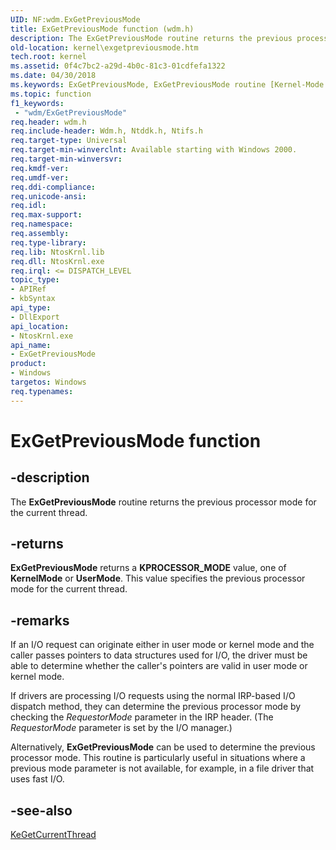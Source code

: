 ```yaml
---
UID: NF:wdm.ExGetPreviousMode
title: ExGetPreviousMode function (wdm.h)
description: The ExGetPreviousMode routine returns the previous processor mode for the current thread.
old-location: kernel\exgetpreviousmode.htm
tech.root: kernel
ms.assetid: 0f4c7bc2-a29d-4b0c-81c3-01cdfefa1322
ms.date: 04/30/2018
ms.keywords: ExGetPreviousMode, ExGetPreviousMode routine [Kernel-Mode Driver Architecture], k102_080fbfa6-6261-453d-a2c7-e08818d34b6f.xml, kernel.exgetpreviousmode, wdm/ExGetPreviousMode
ms.topic: function
f1_keywords:
 - "wdm/ExGetPreviousMode"
req.header: wdm.h
req.include-header: Wdm.h, Ntddk.h, Ntifs.h
req.target-type: Universal
req.target-min-winverclnt: Available starting with Windows 2000.
req.target-min-winversvr: 
req.kmdf-ver: 
req.umdf-ver: 
req.ddi-compliance: 
req.unicode-ansi: 
req.idl: 
req.max-support: 
req.namespace: 
req.assembly: 
req.type-library: 
req.lib: NtosKrnl.lib
req.dll: NtosKrnl.exe
req.irql: <= DISPATCH_LEVEL
topic_type:
- APIRef
- kbSyntax
api_type:
- DllExport
api_location:
- NtosKrnl.exe
api_name:
- ExGetPreviousMode
product:
- Windows
targetos: Windows
req.typenames: 
---
```


# ExGetPreviousMode function


## -description


The <b>ExGetPreviousMode</b> routine returns the previous processor mode for the current thread.


## -returns



<b>ExGetPreviousMode</b> returns a <b>KPROCESSOR_MODE</b> value, one of <b>KernelMode</b> or <b>UserMode</b>. This value specifies the previous processor mode for the current thread.




## -remarks



If an I/O request can originate either in user mode or kernel mode and the caller passes pointers to data structures used for I/O, the driver must be able to determine whether the caller's pointers are valid in user mode or kernel mode.

If drivers are processing I/O requests using the normal IRP-based I/O dispatch method, they can determine the previous processor mode by checking the <i>RequestorMode</i> parameter in the IRP header. (The <i>RequestorMode</i> parameter is set by the I/O manager.)

Alternatively, <b>ExGetPreviousMode</b> can be used to determine the previous processor mode. This routine is particularly useful in situations where a previous mode parameter is not available, for example, in a file driver that uses fast I/O.




## -see-also




<a href="https://docs.microsoft.com/windows-hardware/drivers/ddi/wdm/nf-wdm-kegetcurrentthread">KeGetCurrentThread</a>
 

 

